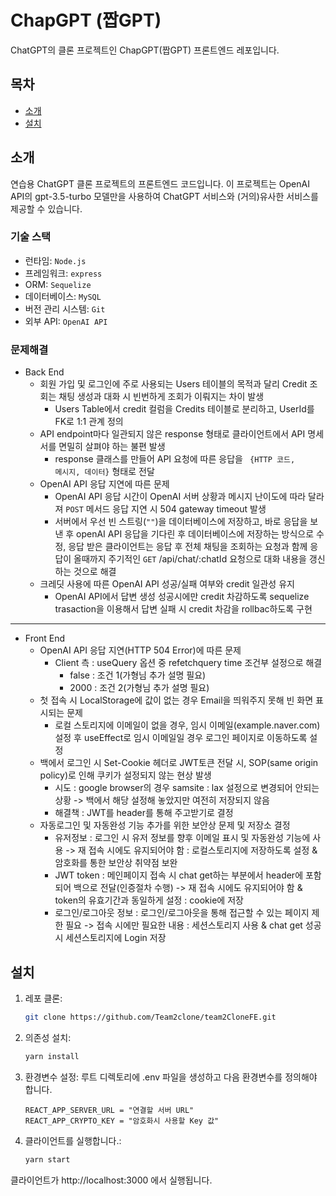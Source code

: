 # ChapGPT (짭GPT)
ChatGPT의 클론 프로젝트인 ChapGPT(짭GPT) 프론트엔드 레포입니다.
## 목차
- [소개](#소개)
- [설치](#설치)

## 소개
연습용 ChatGPT 클론 프로젝트의 프론트엔드 코드입니다. 이 프로젝트는 OpenAI API의 gpt-3.5-turbo 모델만을 사용하여 ChatGPT 서비스와 (거의)유사한 서비스를 제공할 수 있습니다.

### 기술 스택
- 런타임: <code>Node.js</code>
- 프레임워크: <code>express</code>
- ORM: <code>Sequelize</code>
- 데이터베이스: <code>MySQL</code>
- 버전 관리 시스템: <code>Git</code>
- 외부 API: <code>OpenAI API</code>

### 문제해결

* Back End
    - 회원 가입 및 로그인에 주로 사용되는 Users 테이블의 목적과 달리 Credit 조회는 채팅 생성과 대화 시 빈번하게 조회가 이뤄지는 차이 발생 
        - Users Table에서 credit 컬럼을 Credits 테이블로 분리하고, UserId를 FK로 1:1 관계 정의
    - API endpoint마다 일관되지 않은 response 형태로 클라이언트에서 API 명세서를 면밀히 살펴야 하는 불편 발생
        - response 클래스를 만들어 API 요청에 따른 응답을 <code> {HTTP 코드, 메시지, 데이터}</code> 형태로 전달 
    - OpenAI API 응답 지연에 따른 문제
        - OpenAI API 응답 시간이 OpenAI 서버 상황과 메시지 난이도에 따라 달라져 <code>POST</code> 메서드 응답 지연 시 504 gateway timeout 발생
        - 서버에서 우선 빈 스트링(<code>""</code>)을 데이터베이스에 저장하고, 바로 응답을 보낸 후 openAI API 응답을 기다린 후 데이터베이스에 저장하는 방식으로 수정, 응답 받은 클라이언트는 응답 후 전체 채팅을 조회하는 요청과 함께 응답이 올때까지 주기적인 <code>GET</code> /api/chat/:chatId 요청으로 대화 내용을 갱신하는 것으로 해결
    - 크레딧 사용에 따른 OpenAI API 성공/실패 여부와 credit 일관성 유지
        - OpenAI API에서 답변 생성 성공시에만 credit 차감하도록 sequelize trasaction을 이용해서 답변 실패 시 credit 차감을 rollbac하도록 구현
***

* Front End
    - OpenAI API 응답 지연(HTTP 504 Error)에 따른 문제
        - Client 측 : useQuery 옵션 중 refetchquery time 조건부 설정으로 해결
            + false : 조건 1(가형님 추가 설명 필요)
            + 2000 : 조건 2(가형님 추가 설명 필요)
    - 첫 접속 시 LocalStorage에 값이 없는 경우 Email을 띄워주지 못해 빈 화면 표시되는 문제
        - 로컬 스토리지에 이메일이 없을 경우, 임시 이메일(example.naver.com) 설정 후 useEffect로 임시 이메일일 경우 로그인 페이지로 이동하도록 설정
    - 백에서 로그인 시 Set-Cookie 헤더로 JWT토큰 전달 시, SOP(same origin policy)로 인해 쿠키가 설정되지 않는 현상 발생
        - 시도 : google browser의 경우 samsite : lax 설정으로 변경되어 안되는 상황 -> 백에서 해당 설정해 놓았지만 여전히 저장되지 않음
        - 해결책 : JWT를 header를 통해 주고받기로 결정
    - 자동로그인 및 자동완성 기능 추가를 위한 보안상 문제 및 저장소 결정  
        - 유저정보 : 로그인 시 유저 정보를 향후 이메일 표시 및 자동완성 기능에 사용 -> 재 접속 시에도 유지되어야 함 : 로컬스토리지에 저장하도록 설정 & 암호화를 통한 보안상 취약점 보완
        - JWT token : 메인페이지 접속 시 chat get하는 부분에서 header에 포함되어 백으로 전달(인증절차 수행) -> 재 접속 시에도 유지되어야 함 & token의 유효기간과 동일하게 설정 : cookie에 저장
        - 로그인/로그아웃 정보 : 로그인/로그아웃을 통해 접근할 수 있는 페이지 제한 필요 -> 접속 시에만 필요한 내용 : 세션스토리지 사용 & chat get 성공시 세션스토리지에 Login 저장
## 설치
1. 레포 클론:
   ```bash
   git clone https://github.com/Team2clone/team2CloneFE.git
   ```
2. 의존성 설치:
    ```bash
    yarn install
    ```
3. 환경변수 설정: 루트 디렉토리에 .env 파일을 생성하고 다음 환경변수를 정의해야 합니다.
    ```
    REACT_APP_SERVER_URL = "연결할 서버 URL"
    REACT_APP_CRYPTO_KEY = "암호화시 사용할 Key 값"
    ```
4. 클라이언트를 실행합니다.:
    ```bash
    yarn start
    ```
클라이언트가 http://localhost:3000 에서 실행됩니다.

